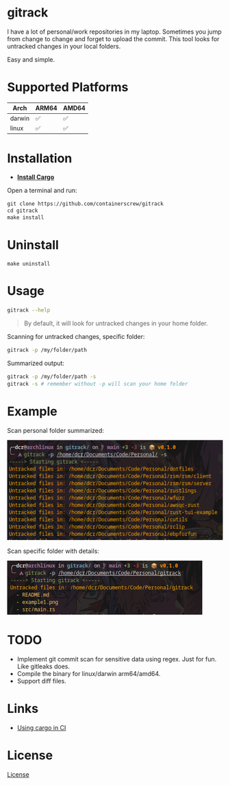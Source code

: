 # gitrack

I have a lot of personal/work repositories in my laptop. Sometimes you jump from change to change and forget to upload the commit. This tool looks for untracked changes in your local folders.

Easy and simple.

# Supported Platforms

| Arch   | ARM64 | AMD64 |
|--------|-------|-------|
| darwin | ✅     | ✅   |
| linux  | ✅     | ✅   |

# Installation

* **[Install Cargo](https://rustup.rs/)**

Open a terminal and run:

```shell
git clone https://github.com/containerscrew/gitrack
cd gitrack
make install
```

# Uninstall

```shell
make uninstall
```

# Usage

```bash
gitrack --help
```

> By default, it will look for untracked changes in your home folder.

Scanning for untracked changes, specific folder:

```bash
gitrack -p /my/folder/path
```

Summarized output:

```bash
gitrack -p /my/folder/path -s
gitrack -s # remember without -p will scan your home folder
```

# Example

Scan personal folder summarized:

![example1](img/example1.png)

Scan specific folder with details:

![example2](img/example2.png)

# TODO

* Implement git commit scan for sensitive data using regex. Just for fun. Like gitleaks does.
* Compile the binary for linux/darwin arm64/amd64.
* Support diff files.

# Links

* [Using cargo in CI](https://doc.rust-lang.org/cargo/guide/continuous-integration.html)

# License

[License](./LICENSE)
